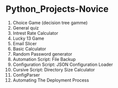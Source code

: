 # Python_Projects-Novice

1. Choice Game (decision tree gamme)
2. General quiz
3. Intrest Rate Calculator
4. Lucky 13 Game 
5. Email Slicer
6. Basic Calculator
7. Random Password generator
8. Automation Script: File Backup
9. Configuration Script: JSON Configuration Loader
10. Cursive Script: Directory Size Calculator
11. ConfigParser
12. Automating The Deployment Process
